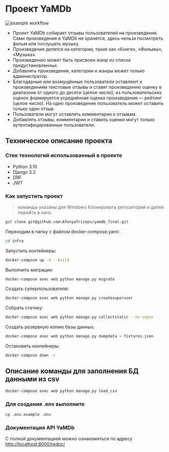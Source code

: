 # Проект YaMDb

![example workflow](https://github.com/AfonyaTriceps/yamdb_final/actions/workflows/yamdb_workflow.yml/badge.svg)

* Проект YaMDb собирает отзывы пользователей на произведения. Сами
произведения в YaMDb не хранятся, здесь нельзя посмотреть фильм или
послушать музыку.
* Произведения делятся на категории, такие как «Книги», «Фильмы», «Музыка».
* Произведению может быть присвоен жанр из списка предустановленных.
* Добавлять произведения, категории и жанры может только администратор.
* Благодарные или возмущённые пользователи оставляют к произведениям текстовые
отзывы и ставят произведению оценку в диапазоне от одного до десяти
(целое число); из пользовательских оценок формируется усреднённая оценка
произведения — рейтинг
(целое число). На одно произведение пользователь может оставить только один отзыв.
* Пользователи могут оставлять комментарии к отзывам.
* Добавлять отзывы, комментарии и ставить оценки могут только
аутентифицированные пользователи.

## Техническое описание проекта

### Стек технологий использованный в проекте

* Python 3.10
* Django 3.2
* DRF
* JWT

### Как запустить проект

> команды указаны для Windows
Клонировать репозиторий и далее перейти в него.

```bash
git clone git@github.com:AfonyaTriceps/yamdb_final.git
```

Переходим в папку с файлом docker-compose.yaml:

```bash
cd infra
```

Запустить контейнеры:

```bash
docker-compose up -d --build
```

Выполнить миграции:

```bash
docker-compose exec web python manage.py migrate
```

Создать суперпользователя:

```bash
docker-compose exec web python manage.py createsuperuser
```

Собрать статику:

```bash
docker-compose exec web python manage.py collectstatic --no-input
```

Создать резервную копию базы данных:

```bash
docker-compose exec web python manage.py dumpdata > fixtures.json
```

Остановить контейнеры:

```bash
docker-compose down -v
```

## Описание команды для заполнения БД данными из csv

```bash
docker-compose exec web python manage.py load_csv
```

### Для создания .env выполните

```bash
cp .env.example .env
```

### Документация API YaMDb

С полной документацией можно ознакомиться по адресу
[http://localhost:8000/redoc/](http://localhost:8000/redoc/)